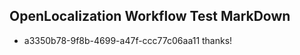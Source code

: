 ## OpenLocalization Workflow Test MarkDown
* a3350b78-9f8b-4699-a47f-ccc77c06aa11 thanks!

<!--HONumber=Aug16_HO5-->


